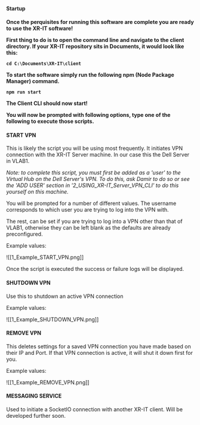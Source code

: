<h4>Startup<h4>

Once the perquisites for running this software are complete you are ready to use the XR-IT software!

First thing to do is to open the command line and navigate to the client directory. If your XR-IT repository sits in Documents, it would look like this:

```
cd C:\Documents\XR-IT\client
```

To start the software simply run the following npm (Node Package Manager) command.

```
npm run start
```
The Client CLI should now start!

You will now be prompted with following options, type one of the following to execute those scripts.

<h4>START VPN</h4>

This is likely the script you will be using most frequently. It initiates VPN connection with the XR-IT Server machine. In our case this the Dell Server in VLAB1.

*Note: to complete this script, you must first be added as a 'user' to the Virtual Hub on the Dell Server's VPN. To do this, ask Damir to do so or see the 'ADD USER' section in '2_USING_XR-IT_Server_VPN_CLI' to do this yourself on this machine.*

You will be prompted for a number of different values. The username corresponds to which user you are trying to log into the VPN with.

The rest, can be set if you are trying to log into a VPN other than that of VLAB1, otherwise they can be left blank as the defaults are already preconfigured.

Example values:

![[1_Example_START_VPN.png]]

Once the script is executed the success or failure logs will be displayed.

<h4>SHUTDOWN VPN</h4>

Use this to shutdown an active VPN connection

Example values:

![[1_Example_SHUTDOWN_VPN.png]]

<h4>REMOVE VPN </h4>

This deletes settings for a saved VPN connection you have made based on their IP and Port. If that VPN connection is active, it will shut it down first for you.

Example values:

![[1_Example_REMOVE_VPN.png]]

<h4>MESSAGING SERVICE</h4>

Used to initiate a SocketIO connection with another XR-IT client. Will be developed further soon.

